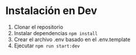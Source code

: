 
# Instalación en Dev

1. Clonar el repositorio
2. Instalar dependencias ```npm install```
3. Crear el archivo .env basado en el .env.template
4. Ejecutar ```npm run start:dev```